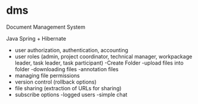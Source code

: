 dms
===


Document Management System

Java Spring + Hibernate

- user authorization, authentication, accounting
- user roles (admin, project coordinator, technical manager, workpackage leader, task leader, task participant)
-Create Folder
-upload files into folder
-downloading files
-annotation files
- managing file permissions
- version control (rollback options)
- file sharing (extraction of URLs for sharing)
- subscribe options
-logged users
-simple chat
